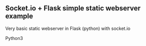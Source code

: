## Socket.io + Flask simple static webserver example

Very basic static webserver in Flask (python) with socket.io

Python3
